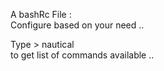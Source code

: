 A bashRc File :<br> 
Configure based on your need .. <br>

Type > nautical<br>
to get list of commands available .. <br>
